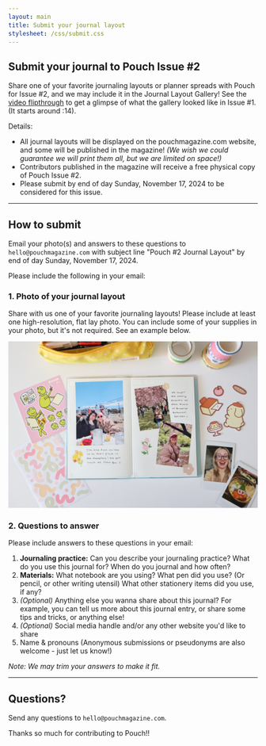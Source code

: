 ```yaml
---
layout: main
title: Submit your journal layout
stylesheet: /css/submit.css
---
```


<div class="header-image"></div>

## Submit your journal to Pouch Issue #2

Share one of your favorite journaling layouts or planner spreads with Pouch for Issue #2, and we may include it in the Journal Layout Gallery! See the [video flipthrough](https://shop.pouchmagazine.com/b/DFxGZ) to get a glimpse of what the gallery looked like in Issue #1. (It starts around :14).
  
Details:
  
- All journal layouts will be displayed on the pouchmagazine.com website, and some will be published in the magazine! _(We wish we could guarantee we will print them all, but we are limited on space!)_
- Contributors published in the magazine will receive a free physical copy of Pouch Issue #2.
- Please submit by end of day Sunday, November 17, 2024 to be considered for this issue.

---

## How to submit

Email your photo(s) and answers to these questions to `hello@pouchmagazine.com` with subject line "Pouch #2 Journal Layout" by end of day Sunday, November 17, 2024. 

Please include the following in your email:

### 1. Photo of your journal layout

Share with us one of your favorite journaling layouts!  Please include at least one high-resolution, flat lay photo. You can include some of your supplies in your photo, but it's not required. See an example below.

<img src="/images/workshop-photo1.jpg" />

### 2. Questions to answer

Please include answers to these questions in your email:

1. **Journaling practice:** Can you describe your journaling practice? What do you use this journal for? When do you journal and how often?
2. **Materials:** What notebook are you using? What pen did you use? (Or pencil, or other writing utensil) What other stationery items did you use, if any?
3. _(Optional)_ Anything else you wanna share about this journal? For example, you can tell us more about this journal entry, or share some tips and tricks, or anything else!
4. _(Optional)_ Social media handle and/or any other website you'd like to share
5. Name & pronouns (Anonymous submissions or pseudonyms are also welcome - just let us know!)

_Note: We may trim your answers to make it fit._

---

## Questions?

Send any questions to `hello@pouchmagazine.com`.

Thanks so much for contributing to Pouch!!